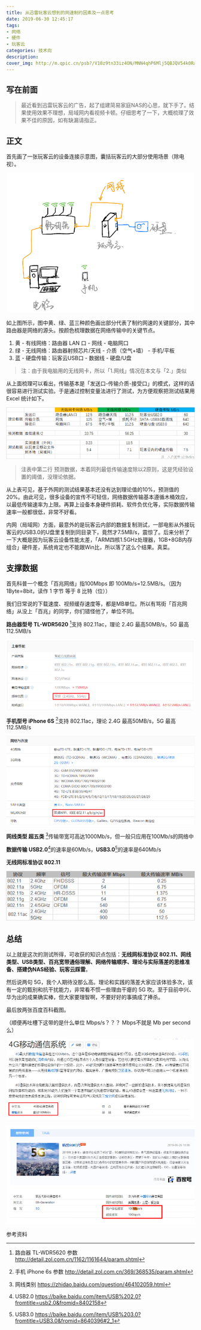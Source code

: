 ```yaml
---
title: 从迅雷玩客云想到的网速制约因素及一点思考
date: 2019-06-30 12:45:17
tags:
- 网络
- 硬件
- 玩客云
categories: 技术向
description: 
cover_img: http://m.qpic.cn/psb?/V10z9tn33iz4ON/MNN4qhP6Mlj5QBJQV54k0RaM2Xc8mwSv1bjbRxk02fE!/b/dE0BAAAAAAAA&bo=swO8AgAAAAADByw!&rf=viewer_4
---
```




## 写在前面

> 最近看到迅雷玩客云的广告，起了组建简易家庭NAS的心思，就下手了。结果使用效果不理想，局域网内看视频卡顿。仔细思考了一下，大概梳理了效果不佳的原因，如有缺漏请指正。

## 正文

首先画了一张玩客云的设备连接示意图，囊括玩客云的大部分使用场景（除电视）。

![网络连接示意图](https://raw.githubusercontent.com/yefcion/PicData/master/img/20190629163258.png)

如上图所示，图中黄、绿、蓝三种颜色画出部分代表了制约网速的关键部分，其中路由器是网络的源头。按颜色梳理数据在网络传输中的关键节点。

1. 黄 - 有线网络：路由器 LAN 口 - 网线 - 电脑网口
2. 绿 - 无线网络：路由器射频芯片/天线 - 介质（空气+墙） - 手机/平板
3. 蓝 - 硬盘传输：玩客云USB口 - 数据线 - 硬盘/U盘

> 注：由于我电脑用的无线网卡，所以「1.网线」情况在本文与「2.」类似

从上面梳理可以看出，传输基本是「发送口-传输介质-接受口」的模式，这样的话很容易进行测试实验。于是通过控制变量法进行了测试，为方便观察把测试结果用 Excel 统计如下。

![测试结果统计](https://raw.githubusercontent.com/yefcion/PicData/master/img/20190629180300.png)

> 注表中第二行 预测数据，本着同列最低传输速度除以2原则，这是凭经验设置的阈值，没理论依据。

从上表可见，基于外网的测试结果基本还没有达到理论值的10%，预测值的20%。由此可见，很多设备的宣传不可轻信，网络数据传输基本遵循木桶效应，以最低传输速率为上限。再算上设备本身硬件损耗、软件负优化等，实际数据传输速率一般都很低，非常不好看。

内网（局域网）方面，最意外的是玩客云内部的数据复制测试，一部电影从外接玩客云的USB3.0的U盘里复制到同目录下，竟然才7.5MB/s，震惊了。后来分析了一下大概是因为玩客云设备性能太差，「ARM四核1.5GHz处理器，1GB+8GB内存组合」硬件差，系统肯定也不能跟Win比，所以落了这么个结果。真菜。

## 支撑数据

首先科普一个概念「百兆网络」指100Mbps 即 100Mb/s=12.5MB/s。（因为 1Byte=8bit，读作 1 字节 等于 8 比特（位））

我们日常说的下载速度、视频缓存速度等，都是MB单位。所以有骂街「百兆网络」从没上「百兆」的同学，你们错怪他了，单位不同。

**路由器型号 TL-WDR5620** [^1]支持 802.11ac，理论 2.4G 最高50MB/s，5G 最高 112.5MB/s

![](https://raw.githubusercontent.com/yefcion/PicData/master/img/20190629160725.png)

**手机型号 iPhone 6S** [^2]支持 802.11ac，理论 2.4G 最高50MB/s，5G 最高 112.5MB/s

![](https://raw.githubusercontent.com/yefcion/PicData/master/img/20190629173900.png)

**网线类型 超五类** [^3]传输带宽可高达1000Mb/s，但一般只应用在100Mb/s的网络中

**数据传输** **USB2.0**[^4]的速率是60Mb/s，**USB3.0**[^5]的速率是640Mb/s

**无线网标准协议 802.11**

![](https://raw.githubusercontent.com/yefcion/PicData/master/img/20190629182157.png)

## 总结

以上就是这次的测试所得，可收获的知识点包括：**无线网标准协议 802.11、网线类型、USB类型、百兆宽带通俗理解、网络传输顺序、理论与实际落差的思维准备、搭建伪NAS经验、玩客云踩雷**。

然后说两句 5G，我个人期待没那么高。理论和实践的落差大家应该体验多次，该有一定的甄别和抗干扰能力，非常看不惯一些理由干瘪的 5G 吹。至于目前中兴、华为出的成果确实棒，但大家要理智啊，不要好好的事搞成了捧杀。

最后放两张百度百科截图。

（顺便再吐槽下这带的是什么单位 Mbps/s？？？ Mbps不就是 Mb per second么）

![](https://raw.githubusercontent.com/yefcion/PicData/master/img/20190629185151.png)

![](https://raw.githubusercontent.com/yefcion/PicData/master/img/20190629183322.png)



参考资料

[^1]: 路由器 TL-WDR5620 参数 http://detail.zol.com.cn/1162/1161644/param.shtml
[^2]: 手机 iPhone 6s 参数 http://detail.zol.com.cn/369/368535/param.shtml
[^3]: 网线类别 https://zhidao.baidu.com/question/464102059.html
[^4]: USB2.0 https://baike.baidu.com/item/USB%202.0?fromtitle=usb2.0&fromid=8402158
[^5]: USB3.0 https://baike.baidu.com/item/USB%203.0?fromtitle=USB3.0&fromid=8640396#2_1



